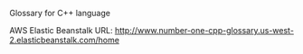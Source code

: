 Glossary for C++ language


AWS Elastic Beanstalk URL:
http://www.number-one-cpp-glossary.us-west-2.elasticbeanstalk.com/home
